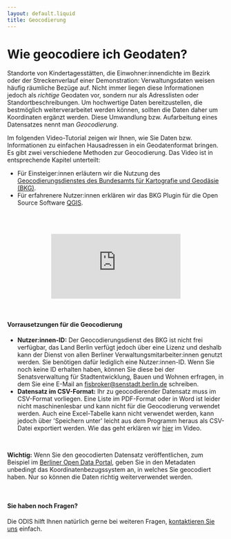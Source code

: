 ```yaml
---
layout: default.liquid
title: Geocodierung
---
```


# Wie geocodiere ich Geodaten?

Standorte von Kindertagesstätten, die Einwohner:innendichte im Bezirk oder der Streckenverlauf einer Demonstration: Verwaltungsdaten weisen häufig räumliche Bezüge auf. Nicht immer liegen diese Informationen jedoch als _richtige_ Geodaten vor, sondern nur als Adresslisten oder Standortbeschreibungen. Um hochwertige Daten bereitzustellen, die bestmöglich weiterverarbeitet werden können, sollten die Daten daher um Koordinaten ergänzt werden. Diese Umwandlung bzw. Aufarbeitung eines Datensatzes nennt man _Geocodierung_.

Im folgenden Video-Tutorial zeigen wir Ihnen, wie Sie Daten bzw. Informationen zu einfachen Hausadressen in ein Geodatenformat bringen. Es gibt zwei verschiedene Methoden zur Geocodierung. Das Video ist in entsprechende Kapitel unterteilt:

- Für Einsteiger:innen erläutern wir die Nutzung des [Geocodierungsdienstes des Bundesamts für Kartografie und Geodäsie (BKG)](http://gdz.bkg.bund.de/index.php/default/bkg-geocoder.html?___store=default).
- Für erfahrenere Nutzer:innen erklären wir das BKG Plugin für die Open Source Software [QGIS](https://www.qgis.org/de/site/).

<p style="text-align: center; margin-top:4rem">
<iframe class="video-big" src="https://www.youtube.com/embed/96ZgMLkpD8c" title="YouTube video player" frameborder="0" allow="accelerometer; autoplay; clipboard-write; encrypted-media; gyroscope; picture-in-picture" allowfullscreen></iframe>
</p>
<br>

#### Vorrausetzungen für die Geocodierung

- **Nutzer:innen-ID:** Der Geocodierungsdienst des BKG ist nicht frei verfügbar, das Land Berlin verfügt jedoch über eine Lizenz und deshalb kann der Dienst von allen Berliner Verwaltungsmitarbeiter:innen genutzt werden. Sie benötigen dafür lediglich eine Nutzer:innen-ID. Wenn Sie noch keine ID erhalten haben, können Sie diese bei der Senatsverwaltung für Stadtentwicklung, Bauen und Wohnen erfragen, in dem Sie eine E-Mail an [fisbroker@senstadt.berlin.de](mailto:fisbroker@senstadt.berlin.de) schreiben.
- **Datensatz im CSV-Format:** Ihr zu geocodierender Datensatz muss im CSV-Format vorliegen. Eine Liste im PDF-Format oder in Word ist leider nicht maschinenlesbar und kann nicht für die Geocodierung verwendet werden. Auch eine Excel-Tabelle kann nicht verwendet werden, kann jedoch über 'Speichern unter' leicht aus dem Programm heraus als CSV-Datei exportiert werden. Wie das geht erklären wir [hier](https://youtu.be/ahK8pwkJIcU?t=187) im Video.
<br>

**Wichtig:** Wenn Sie den geocodierten Datensatz veröffentlichen, zum Beispiel im [Berliner Open Data Portal](https://daten.berlin.de/), geben Sie in den Metadaten unbedingt das Koordinatenbezugssystem an, in welches Sie geocodiert haben. Nur so können die Daten richtig weiterverwendet werden.

<br>

#### Sie haben noch Fragen?

Die ODIS hilft Ihnen natürlich gerne bei weiteren Fragen, [kontaktieren Sie uns](mailto:odis@ts.berlin) einfach.
